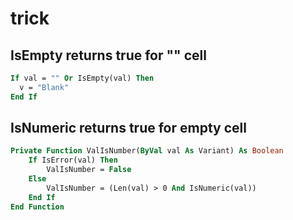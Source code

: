 # trick

## IsEmpty returns true for "" cell
```vb
If val = "" Or IsEmpty(val) Then
  v = "Blank"
End If
```

## IsNumeric returns true for empty cell
```vb
Private Function ValIsNumber(ByVal val As Variant) As Boolean
    If IsError(val) Then
        ValIsNumber = False
    Else
        ValIsNumber = (Len(val) > 0 And IsNumeric(val))
    End If
End Function
```
